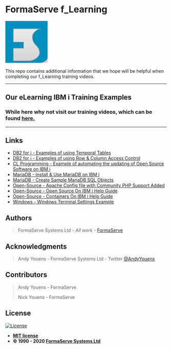 # FormaServe f_Learning

![FormaServe Logo](https://github.com/AndyYouens/f_Learning/blob/main/images/Logo.png)

This repo contains additional information that we hope will be helpful when completing our f_Learning training videos.

---

## Our eLearning IBM i Training Examples

### While here why not visit our training videos, which can be found [here.](https://learning.formaserve.co.uk)

---

## Links

- [DB2 for i - Examples of using Temporal Tables](iODb01_Temporal.sql)
- [DB2 for i - Examples of using Row & Column Access Control](iODb02_RCAC.sql)
- [CL Programming - Example of automating the updating of Open Source Software on IBM i](iOOs01.clle)
- [MariaDB - Install & Use MariaDB on IBM i](How06_MariaDB_Help_Guide.md)
- [MariaDB - Create Sample MariaDB SQL Objects](How06_Create_Sample.sql)
- [Open-Source - Apache Config file with Community PHP Support Added](community_php_apache.txt)
- [Open-Source - Open Source On IBM i Help Guide](iOOs01_Open_Source_Help_Guide.md)
- [Open-Source - Containers On IBM i Help Guide](iOCo01_Containers_Help_Guide.md)
- [Windows - Windows Terminal Settings Example](wt_settings.json)

## Authors

> FormaServe Systems Ltd - _All work_ - [FormaServe](https://www.formaserve.co.uk)

## Acknowledgments

> Andy Youens - FormaServe Systems Ltd - Twitter [@AndyYouens](https://twitter.com/AndyYouens)

## Contributors

> Andy Youens - FormaServe
>
> Nick Youens - FormaServe

## License

[![License](http://img.shields.io/:license-mit-blue.svg?style=flat-square)](http://badges.mit-license.org)

- **[MIT license](http://opensource.org/licenses/mit-license.php)**
- **© 1990 - 2020 [FormaServe Systems Ltd](https://www.formaserve.co.uk)**
